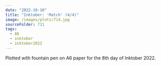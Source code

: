 ```yaml
---
date: "2022-10-10"
title: "Inktober: 'Match' (4/4)"
image: /images/plots/714.jpg
sourceFolder: 711
tags:
  - A6
  - inktober
  - inktober2022
---
```


Plotted with fountain pen on A6 paper for the 8th day of Inktober 2022.
